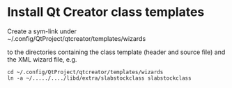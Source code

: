 # Install Qt Creator class templates

Create a sym-link under  
    ~/.config/QtProject/qtcreator/templates/wizards

to the directories containing the class template (header and source file) and the XML wizard file, e.g.

    cd ~/.config/QtProject/qtcreator/templates/wizards
    ln -a ~/...../..../libd/extra/slabstockclass slabstockclass